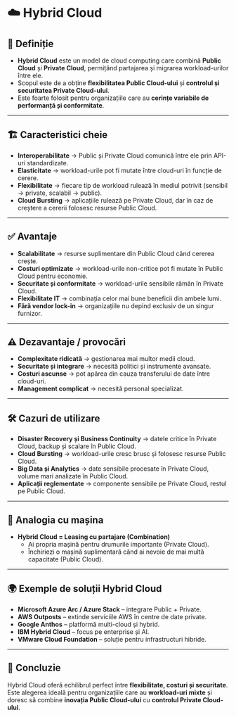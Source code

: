 # ☁️ Hybrid Cloud

## 📌 Definiție
- **Hybrid Cloud** este un model de cloud computing care combină **Public Cloud** și **Private Cloud**, permițând partajarea și migrarea workload-urilor între ele.  
- Scopul este de a obține **flexibilitatea Public Cloud-ului** și **controlul și securitatea Private Cloud-ului**.  
- Este foarte folosit pentru organizațiile care au **cerințe variabile de performanță și conformitate**.

---

## 🏗️ Caracteristici cheie
- **Interoperabilitate** → Public și Private Cloud comunică între ele prin API-uri standardizate.  
- **Elasticitate** → workload-urile pot fi mutate între cloud-uri în funcție de cerere.  
- **Flexibilitate** → fiecare tip de workload rulează în mediul potrivit (sensibil → private, scalabil → public).  
- **Cloud Bursting** → aplicațiile rulează pe Private Cloud, dar în caz de creștere a cererii folosesc resurse Public Cloud.  

---

## ✅ Avantaje
- **Scalabilitate** → resurse suplimentare din Public Cloud când cererea crește.  
- **Costuri optimizate** → workload-urile non-critice pot fi mutate în Public Cloud pentru economie.  
- **Securitate și conformitate** → workload-urile sensibile rămân în Private Cloud.  
- **Flexibilitate IT** → combinația celor mai bune beneficii din ambele lumi.  
- **Fără vendor lock-in** → organizațiile nu depind exclusiv de un singur furnizor.  

---

## ⚠️ Dezavantaje / provocări
- **Complexitate ridicată** → gestionarea mai multor medii cloud.  
- **Securitate și integrare** → necesită politici și instrumente avansate.  
- **Costuri ascunse** → pot apărea din cauza transferului de date între cloud-uri.  
- **Management complicat** → necesită personal specializat.  

---

## 🛠️ Cazuri de utilizare
- **Disaster Recovery și Business Continuity** → datele critice în Private Cloud, backup și scalare în Public Cloud.  
- **Cloud Bursting** → workload-urile cresc brusc și folosesc resurse Public Cloud.  
- **Big Data și Analytics** → date sensibile procesate în Private Cloud, volume mari analizate în Public Cloud.  
- **Aplicații reglementate** → componente sensibile pe Private Cloud, restul pe Public Cloud.  

---

## 🚗 Analogia cu mașina
- **Hybrid Cloud = Leasing cu partajare (Combination)**  
  - Ai propria mașină pentru drumurile importante (Private Cloud).  
  - Închiriezi o mașină suplimentară când ai nevoie de mai multă capacitate (Public Cloud).  

---

## 🌍 Exemple de soluții Hybrid Cloud
- **Microsoft Azure Arc / Azure Stack** – integrare Public + Private.  
- **AWS Outposts** – extinde serviciile AWS în centre de date private.  
- **Google Anthos** – platformă multi-cloud și hybrid.  
- **IBM Hybrid Cloud** – focus pe enterprise și AI.  
- **VMware Cloud Foundation** – soluție pentru infrastructuri hibride.  

---

## 📝 Concluzie
Hybrid Cloud oferă echilibrul perfect între **flexibilitate, costuri și securitate**.  
Este alegerea ideală pentru organizațiile care au **workload-uri mixte** și doresc să combine **inovația Public Cloud-ului** cu **controlul Private Cloud-ului**.
